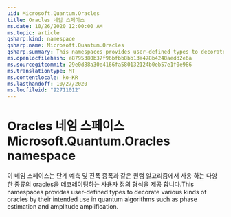 ```yaml
---
uid: Microsoft.Quantum.Oracles
title: Oracles 네임 스페이스
ms.date: 10/26/2020 12:00:00 AM
ms.topic: article
qsharp.kind: namespace
qsharp.name: Microsoft.Quantum.Oracles
qsharp.summary: This namespaces provides user-defined types to decorate various kinds of oracles by their intended use in quantum algorithms such as phase estimation and amplitude amplification.
ms.openlocfilehash: e8795380b37f96bfbb8bb13a478b4248aedd2e6a
ms.sourcegitcommit: 29e0d88a30e4166fa580132124b0eb57e1f0e986
ms.translationtype: MT
ms.contentlocale: ko-KR
ms.lasthandoff: 10/27/2020
ms.locfileid: "92711012"
---
```

# <a name="microsoftquantumoracles-namespace"></a><span data-ttu-id="7876d-102">Oracles 네임 스페이스</span><span class="sxs-lookup"><span data-stu-id="7876d-102">Microsoft.Quantum.Oracles namespace</span></span>

<span data-ttu-id="7876d-103">이 네임 스페이스는 단계 예측 및 진폭 증폭과 같은 퀀텀 알고리즘에서 사용 하는 다양 한 종류의 oracles을 데코레이팅하는 사용자 정의 형식을 제공 합니다.</span><span class="sxs-lookup"><span data-stu-id="7876d-103">This namespaces provides user-defined types to decorate various kinds of oracles by their intended use in quantum algorithms such as phase estimation and amplitude amplification.</span></span>

